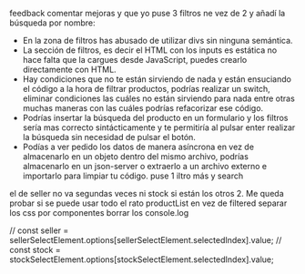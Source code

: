 feedback comentar mejoras y que yo puse 3 filtros ne vez de 2 y añadí la búsqueda por nombre:

- En la zona de filtros has abusado de utilizar divs sin ninguna semántica.
- La sección de filtros, es decir el HTML con los inputs es estática  no hace falta que la cargues desde JavaScript, puedes crearlo directamente con HTML.
- Hay condiciones que no te están  sirviendo  de nada y están ensuciando el código a la hora de filtrar productos, podrías realizar un switch, eliminar condiciones las cuáles no están sirviendo para nada entre otras muchas maneras con las cuáles podrías refacorizar ese código.
- Podrías insertar la búsqueda del producto en un formulario y los filtros sería mas correcto sintácticamente  y te permitiría al pulsar enter realizar la búsqueda  sin necesidad de pulsar el botón.
- Podías a ver pedido los datos de manera asíncrona en vez de almacenarlo en un objeto dentro del mismo archivo, podrías almacenarlo en un json-server o extraerlo a un archivo externo e importarlo para limpiar tu código.
puse 1 iltro más y search


el de seller no va segundas veces ni stock si están los otros 2. Me queda probar si 
se puede usar todo el rato productList en vez de filtered
separar los css por componentes
borrar los console.log

// const seller = sellerSelectElement.options[sellerSelectElement.selectedIndex].value;
// const stock = stockSelectElement.options[stockSelectElement.selectedIndex].value;